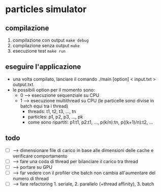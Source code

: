 # particles simulator
## compilazione
1. compilazione con output `make debug`
2. compilazione senza output `make`
3. esecuzione test `make run`

## eseguire l'applicazione
- una volta compilato, lanciare il comando ./main [option] < input.txt > output.txt.
- le possibili option per il momento sono:
    - 0 --> esecuzione sequenziale su CPU
    - 1 --> esecuzione multithread su CPU (le particelle sono divise in batch equi tra i thread)
        - threads: t1, t2, t3, ..., tn
        - particles: p1, p2, p3, ..., pk
        - come sono ripartiti: p1:t1, p2:t1, ..., p(k/n):tn, p((k+1)/n):t2, ...

## todo
- [ ] --> dimensionare file di carico in base alle dimensioni delle cache e verificare comportamento
- [ ] --> fare una coda di thread per bilanciare il carico tra thread
- [ ] --> portare su GPU
- [ ] --> far vedere con il profiler che batch non cambia all'aumentare del numero di thread
- [ ] --> fare refactoring 1. seriale, 2. parallelo (+thread affinity), 3. batch
